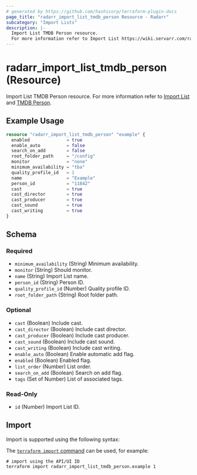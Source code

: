 ```yaml
---
# generated by https://github.com/hashicorp/terraform-plugin-docs
page_title: "radarr_import_list_tmdb_person Resource - Radarr"
subcategory: "Import Lists"
description: |-
  Import List TMDB Person resource.
  For more information refer to Import List https://wiki.servarr.com/radarr/settings#import-lists and TMDB Person https://wiki.servarr.com/radarr/supported#tmdbpersonimport.
---
```


# radarr_import_list_tmdb_person (Resource)

<!-- subcategory:Import Lists -->
Import List TMDB Person resource.
For more information refer to [Import List](https://wiki.servarr.com/radarr/settings#import-lists) and [TMDB Person](https://wiki.servarr.com/radarr/supported#tmdbpersonimport).

## Example Usage

```terraform
resource "radarr_import_list_tmdb_person" "example" {
  enabled              = true
  enable_auto          = false
  search_on_add        = false
  root_folder_path     = "/config"
  monitor              = "none"
  minimum_availability = "tba"
  quality_profile_id   = 1
  name                 = "Example"
  person_id            = "11842"
  cast                 = true
  cast_director        = true
  cast_producer        = true
  cast_sound           = true
  cast_writing         = true
}
```

<!-- schema generated by tfplugindocs -->
## Schema

### Required

- `minimum_availability` (String) Minimum availability.
- `monitor` (String) Should monitor.
- `name` (String) Import List name.
- `person_id` (String) Person ID.
- `quality_profile_id` (Number) Quality profile ID.
- `root_folder_path` (String) Root folder path.

### Optional

- `cast` (Boolean) Include cast.
- `cast_director` (Boolean) Include cast director.
- `cast_producer` (Boolean) Include cast producer.
- `cast_sound` (Boolean) Include cast sound.
- `cast_writing` (Boolean) Include cast writing.
- `enable_auto` (Boolean) Enable automatic add flag.
- `enabled` (Boolean) Enabled flag.
- `list_order` (Number) List order.
- `search_on_add` (Boolean) Search on add flag.
- `tags` (Set of Number) List of associated tags.

### Read-Only

- `id` (Number) Import List ID.

## Import

Import is supported using the following syntax:

The [`terraform import` command](https://developer.hashicorp.com/terraform/cli/commands/import) can be used, for example:

```shell
# import using the API/UI ID
terraform import radarr_import_list_tmdb_person.example 1
```
